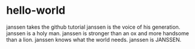 # hello-world
janssen takes the github tutorial
janssen is the voice of his generation. janssen is a holy man. janssen is stronger than an ox and more handsome than a lion. janssen knows what the world needs. janssen is JANSSEN.
